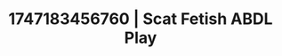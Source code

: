 ---
categories:
- Nerdy seduction
- Lesbian
- Softcore vibes
- Pierced & proud
- Wet skin
image: /assets/images/1747183456760.jpg
layout: post
seo:
  description: Featured content with high-quality Scat Fetish, ABDL Play. HD images
    available.
  keywords: Scat Fetish, ABDL Play
  og_image: /assets/images/1747183456760.jpg
  schema_type: VisualArtwork
tags:
- ABDL Play
- Scat Fetish
- '#1747183456760'
title: 1747183456760 | Scat Fetish ABDL Play
---